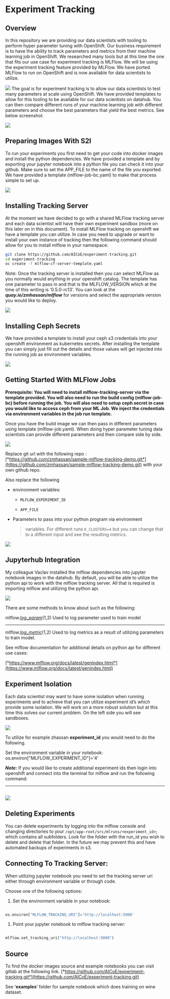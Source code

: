 # Experiment Tracking

## Overview

In this repository we are providing our data scientists with tooling to perform hyper
parameter tuning with OpenShift. Our business requirement is to have the
ability to track parameters and metrics from their machine learning job
in OpenShift. We researched many tools but at this time the one that
fits our use case for experiment tracking is MLFlow. We will be using
the experiment tracking feature provided by MLFlow. We have ported
MLFlow to run on OpenShift and is now available for data scientists to
utilize.

![](./images/media/image19.png) 
The goal is for experiment tracking is to
allow our data scientists to test many parameters at scale using
OpenShift. We have provided templates to allow for this tooling to be
available for our data scientists on datahub. You can then compare
different runs of your machine learning job with different parameters
and choose the best parameters that yield the best metrics. See below
screenshot.

![](./images/media/image15.png) 

## Preparing Images With S2I 
 
To run your experiments you first need to get your code into docker
images and install the python dependencies. We have provided a template
and by exporting your jupyter notebook into a python file you can check
it into your github. Make sure to set the APP\_FILE to the name of the
file you exported. We have provided a template (mlflow-job-bc.yaml) to
make that process simple to set up.

![](./images/media/image9.png) 

## Installing Tracking Server
 
At the moment we have decided to go with a shared MLFlow tracking server
and each data scientist will have their own experiment sandbox (more on
this later on in this document). To install MLFlow tracking on openshift
we have a template you can utilize. In case you need to upgrade or want
to install your own instance of tracking then the following command
should allow for you to install mlflow in your namespace:

```bash
git clone https://github.com/AICoE/experiment-tracking.git
cd experiment-tracking
oc create -f mlflow-cf-server-template.yaml
```

Note: Once the tracking server is installed then you can select MLFlow
as you normally would anything in your openshift catalog. The template
has one parameter to pass in and that is the MLFLOW_VERSION which at
the time of this writing is ‘0.5.0-rc13’. You can look at the
***quay.io/zmhassan/mlflow*** for versions and select the appropriate
version you would like to deploy.

![](./images/media/image17.png) 

## Installing Ceph Secrets
 

We have provided a template to install your ceph s3 credentials into
your openshift environment as kubernetes secrets. After installing the
template you can simply just fill out the details and those values will
get injected into the running job as environment variables.

![](./images/media/image14.png) 

## Getting Started With MLFlow Jobs
 

****Prerequisite: You will need to install mlflow-tracking-server via
the template provided. You will also need to run the build config
(mlflow-job-bc) before running the job. You will also need to setup ceph
secret in case you would like to access ceph from your ML Job. We inject
the credentials via environment variables in the job run template.****

Once you have the build image we can then pass in different parameters
using template (mlflow-job.yaml). When doing hyper parameter tuning data
scientists can provide different parameters and then compare side by
side.

![](./images/media/image20.png) 

Replace git url with the following repo :
[*https://github.com/zmhassan/sample-mlflow-tracking-demo.git*](https://github.com/zmhassan/sample-mlflow-tracking-demo.git)
with your own github repo.

Also replace the following

-   environment variables:

    -   `MLFLOW_EXPERIMENT_ID`

    -   `APP_FILE`

-   Parameters to pass into your python program via environment
    > variables. For different runs `K_CLUSTERS=4` but you can change
    > that to a different input and see the resulting metrics.

![](./images/media/image8.png) 

## Jupyterhub Integration
 
My colleague Vaclav installed the mlflow dependencies into jupyter
notebook images in the datahub. By default, you will be able to utilize
the python api to work with the mlflow tracking server. All that is
required is importing mlflow and utilizing the python api.

![](./images/media/image18.png) 

There are some methods to know about such as the following:

  mlflow.[*log_param*](https://mlflow.org/docs/latest/python_api/mlflow.tracking.html#mlflow.tracking.MlflowClient.log_param)($1,$2)     Used to log parameter used to train model
  ----------------------------------------------------------------------------------------------------------------------------------------- -------------------------------------------------------------------------
  mlflow.[*log_metric*](https://mlflow.org/docs/latest/python_api/mlflow.tracking.html#mlflow.tracking.MlflowClient.log_metric)($1,$2)   Used to log metrics as a result of utilizing parameters to train model.

See mlflow documentation for additional details on python api for
different use cases:

[*https://www.mlflow.org/docs/latest/genindex.html*](https://www.mlflow.org/docs/latest/genindex.html)

## Experiment Isolation
 
Each data scientist may want to have some isolation when running
experiments and to achieve that you can utilize experiment id’s which
provide some isolation. We will work on a more robust solution but at
this time this solves our current problem. On the left side you will see
sandboxes.

![](./images/media/image10.png) 


To utilize for example zhassan **experiment_id** you would need to do
the following.

Set the environment variable in your notebook:
os.environ["MLFLOW_EXPERIMENT_ID"]='4'

***Note:*** If you would like to create additional experiment ids then
login into openshift and connect into the terminal for mlflow and run
the following command:

  --------------------------------------------------------------------------------------------
  ![](./images/media/image16.png) 
  --------------------------------------------------------------------------------------------

 

## Deleting Experiments
 
You can delete experiments by logging into the mlflow console and
changing directories to your
`/opt/app-root/src/mlruns/<experiment_id>`; which contains all
subfolders. Look for the folder with the run_id you wish to delete and
delete that folder. In the future we may prevent this and have automated
backups of experiments in s3.

## Connecting To Tracking Server:
 
When utilizing jupyter notebook you need to set the tracking server uri
either through environment variable or through code.

Choose one of the following options:

1)  Set the environment variable in your notebook:

   ```python
  
  os.environ["MLFLOW_TRACKING_URI"]='http://localhost:5000'

```

 
1)  Point your jupyter notebook to mlflow tracking server:

  ```python

  mlflow.set_tracking_uri("http://localhost:5000")
  
  ````
 
 

## Source 
 

To find the docker images source and example notebooks you can visit
gitlab at the following link.
[*https://github.com/AICoE/experiment-tracking.git*](https://github.com/AICoE/experiment-tracking.git)

See ‘**examples**’ folder for sample notebook which does training on
wine dataset.
